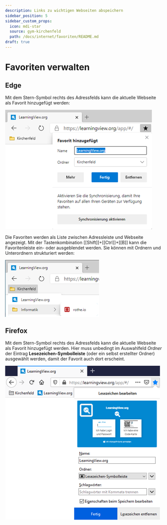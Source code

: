 ```yaml
---
description: Links zu wichtigen Webseiten abspeichern
sidebar_position: 5
sidebar_custom_props:
  icon: mdi-star
  source: gym-kirchenfeld
  path: /docs/internet/favoriten/README.md
draft: true
---
```


# Favoriten verwalten



## Edge

Mit dem Stern-Symbol rechts des Adressfelds kann die aktuelle Webseite als Favorit hinzugefügt werden:

![](./edge-add-favourite.png)

Die Favoriten werden als Liste zwischen Adressleiste und Webseite angezeigt. Mit der Tastenkombination [[Shift]]+[[Ctrl]]+[[B]] kann die Favoritenleiste ein- oder ausgeblendet werden. Sie können mit Ordnern und Unterordnern strukturiert werden:

![](./edge-favourites.png)

## Firefox

Mit dem Stern-Symbol rechts des Adressfelds kann die aktuelle Webseite als Favorit hinzugefügt werden. Hier muss unbedingt im Auswahlfeld _Ordner_ der Eintrag __Lesezeichen-Symbolleiste__ (oder ein selbst erstellter Ordner) ausgewählt werden, damit der Favorit auch dort erscheint.

![](./firefox-add-favourite.png)

